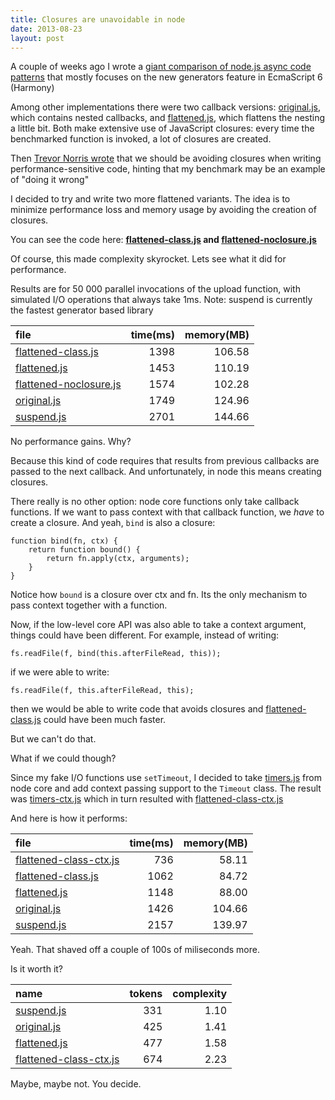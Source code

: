 ```yaml
---
title: Closures are unavoidable in node
date: 2013-08-23
layout: post
---
```


A couple of weeks ago I wrote a [giant comparison of node.js async code 
patterns](/posts/analysis-generators-and-other-async-patterns-node.html) that 
mostly focuses on the new generators feature in EcmaScript 6 (Harmony)

Among other implementations there were two callback versions: [original.js], 
which contains nested callbacks, and [flattened.js], which flattens the nesting a
little bit. Both make extensive use of JavaScript closures: every time
the benchmarked function is invoked, a lot of closures are created.

Then [Trevor Norris wrote](http://blog.trevnorris.com/2013/08/long-live-callbacks.html)
that we should be avoiding closures when writing performance-sensitive code,
hinting that my benchmark may be an example of "doing it wrong"

I decided to try and write two more flattened variants. The idea is to 
minimize performance loss and memory usage by avoiding the creation of closures.

You can see the code here: 
**[flattened-class.js] and [flattened-noclosure.js](//github.com/spion/async-compare/blob/master/examples/flattened-noclosure.js)**

Of course, this made complexity skyrocket. Lets see what it did for performance.

Results are for 50 000 parallel invocations of the upload function, with 
simulated I/O operations that always take 1ms. Note: suspend is currently the 
fastest generator based library

| file                     | time(ms) | memory(MB) |
|:-------------------------|---------:|-----------:|
| [flattened-class.js]     |     1398 |     106.58 |
| [flattened.js]           |     1453 |     110.19 |
| [flattened-noclosure.js] |     1574 |     102.28 |
| [original.js]            |     1749 |     124.96 |
| [suspend.js]             |     2701 |     144.66 |


No performance gains. Why?

Because this kind of code requires that results from previous callbacks are 
passed to the next callback. And unfortunately, in node this means creating 
closures. 

There really is no other option: node core functions only take callback 
functions. If we want to pass context with that callback function, we *have* to 
create a closure. And yeah, `bind` is also a closure:

    function bind(fn, ctx) {
        return function bound() {
            return fn.apply(ctx, arguments);
        }
    }

Notice how `bound` is a closure over ctx and fn. Its the only mechanism to pass 
context together with a function.

Now, if the low-level core API was also able to take a context argument, things 
could have been different. For example, instead of writing:

    fs.readFile(f, bind(this.afterFileRead, this));

if we were able to write:
    
    fs.readFile(f, this.afterFileRead, this);

then we would be able to write code that avoids closures and 
[flattened-class.js] could have been much faster. 

But we can't do that.

What if we could though? 

Since my fake I/O functions use `setTimeout`, I decided to take 
[timers.js](https://github.com/joyent/node/blob/master/lib/timers.js) from node 
core and add context passing support to the `Timeout` class. The result was 
[timers-ctx.js](//github.com/spion/async-compare/blob/master/lib/timers-ctx.js) 
which in turn resulted with [flattened-class-ctx.js]

And here is how it performs:

| file                     | time(ms) | memory(MB) |
|:-------------------------|---------:|-----------:|
| [flattened-class-ctx.js] |      736 |      58.11 |
| [flattened-class.js]     |     1062 |      84.72 |
| [flattened.js]           |     1148 |      88.00 |
| [original.js]            |     1426 |     104.66 |
| [suspend.js]             |     2157 |     139.97 |

Yeah. That shaved off a couple of 100s of miliseconds more. 

Is it worth it?

| name                     | tokens | complexity |
|:-------------------------|-------:|-----------:|
| [suspend.js]             |    331 |       1.10 |
| [original.js]            |    425 |       1.41 |
| [flattened.js]           |    477 |       1.58 |
| [flattened-class-ctx.js] |    674 |       2.23 |

Maybe, maybe not. You decide.

[suspend.js]: //github.com/spion/async-compare/blob/master/examples/suspend.js
[original.js]: //github.com/spion/async-compare/blob/master/examples/original.js
[flattened.js]: //github.com/spion/async-compare/blob/master/examples/flattened.js
[flattened-class.js]: //github.com/spion/async-compare/blob/master/examples/flattened-class.js
[flattened-noclosure.js]: //github.com/spion/async-compare/blob/master/examples/flattened-noclosure.js
[flattened-class-ctx.js]: //github.com/spion/async-compare/blob/master/examples/flattened-class-ctx.js
